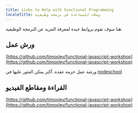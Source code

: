 ```yaml
---
title: Links to Help with Functional Programming
localeTitle: وصلات للمساعدة في برمجة وظيفية
---
```

هنا سوف تقوم بروابط جيدة لمعرفة المزيد عن البرمجة الوظيفية.

## ورش عمل

[https://github.com/timoxley/functional-javascript-workshop](https://github.com/timoxley/functional-javascript-workshop)

ورشة عمل حزمة عقدة. أكثر يمكن العثور عليها في [nodeschool](http://nodeschool.io/)

## القراءة ومقاطع الفيديو

[https://github.com/timoxley/functional-javascript-workshop](https://github.com/timoxley/functional-javascript-workshop)